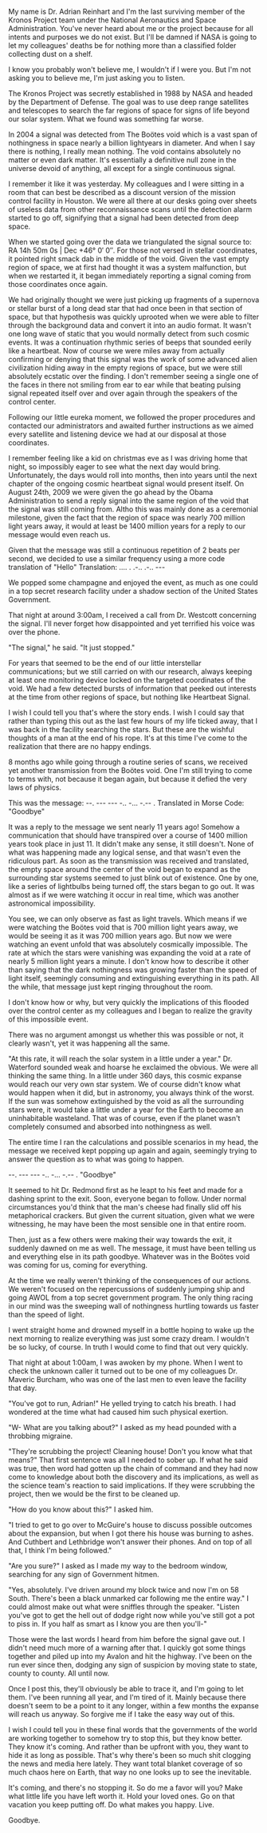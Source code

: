 My name is Dr. Adrian Reinhart and I'm the last surviving member of the Kronos Project team under the National Aeronautics and Space Administration. You've never heard about me or the project because for all intents and purposes we do not exist. But I'll be damned if NASA is going to let my colleagues' deaths be for nothing more than a classified folder collecting dust on a shelf. 

I know you probably won't believe me, I wouldn't if I were you. But I'm not asking you to believe me, I'm just asking you to listen. 

The Kronos Project was secretly established in 1988 by NASA and headed by the Department of Defense. The goal was to use deep range satellites and telescopes to search the far regions of space for signs of life beyond our solar system. What we found was something far worse. 

In 2004 a signal was detected from The Boötes void which is a vast span of nothingness in space nearly a billion lightyears in diameter. And when I say there is nothing, I really mean nothing. The void contains absolutely no matter or even dark matter. It's essentially a definitive null zone in the universe devoid of anything, all except for a single continuous signal. 

I remember it like it was yesterday. My colleagues and I were sitting in a room that can best be described as a discount version of the mission control facility in Houston. We were all there at our desks going over sheets of useless data from other reconnaissance scans until the detection alarm started to go off, signifying that a signal had been detected from deep space. 

When we started going over the data we triangulated the signal source to: RA 14h 50m 0s | Dec +46° 0′ 0″. For those not versed in stellar coordinates, it pointed right smack dab in the middle of the void. Given the vast empty region of space, we at first had thought it was a system malfunction, but when we restarted it, it began immediately reporting a signal coming from those coordinates once again. 

We had originally thought we were just picking up fragments of a supernova or stellar burst of a long dead star that had once been in that section of space, but that hypothesis was quickly uprooted when we were able to filter through the background data and convert it into an audio format. It wasn't one long wave of static that you would normally detect from such cosmic events. It was a continuation rhythmic series of beeps that sounded eerily like a heartbeat. Now of course we were miles away from actually confirming or denying that this signal was the work of some advanced alien civilization hiding away in the empty regions of space, but we were still absolutely ecstatic over the finding. I don't remember seeing a single one of the faces in there not smiling from ear to ear while that beating pulsing signal repeated itself over and over again through the speakers of the control center. 

Following our little eureka moment, we followed the proper procedures and contacted our administrators and awaited further instructions as we aimed every satellite and listening device we had at our disposal at those coordinates. 

I remember feeling like a kid on christmas eve as I was driving home that night, so impossibly eager to see what the next day would bring. Unfortunately, the days would roll into months, then into years until the next chapter of the ongoing cosmic heartbeat signal would present itself. On August 24th, 2009 we were given the go ahead by the Obama Administration to send a reply signal into the same region of the void that the signal was still coming from. Altho this was mainly done as a ceremonial milestone, given the fact that the region of space was nearly 700 million light years away, it would at least be 1400 million years for a reply to our message would even reach us. 

Given that the message was still a continuous repetition of 2 beats per second, we decided to use a similar frequency using a more code translation of "Hello"
Translation: .... . .-.. .-.. ---

We popped some champagne and enjoyed the event, as much as one could in a top secret research facility under a shadow section of the United States Government. 

That night at around 3:00am, I received a call from Dr. Westcott concerning the signal. I'll never forget how disappointed and yet terrified his voice was over the phone. 

"The signal," he said. "It just stopped."

For years that seemed to be the end of our little interstellar communications; but we still carried on with our research, always keeping at least one monitoring device locked on the targeted coordinates of the void. We had a few detected bursts of information that peeked out interests at the time from other regions of space, but nothing like Heartbeat Signal. 

I wish I could tell you that's where the story ends. I wish I could say that rather than typing this out as the last few hours of my life ticked away, that I was back in the facility searching the stars. But these are the wishful thoughts of a man at the end of his rope. It's at this time I've come to the realization that there are no happy endings.

8 months ago while going through a routine series of scans, we received yet another transmission from the Boötes void. One I'm still trying to come to terms with, not because it began again, but because it defied the very laws of physics. 

This was the message: --. --- --- -.. -... -.-- .
Translated in Morse Code: "Goodbye"

It was a reply to the message we sent nearly 11 years ago! Somehow a communication that should have transpired over a course of 1400 million years took place in just 11. It didn't make any sense, it still doesn't. None of what was happening made any logical sense, and that wasn't even the ridiculous part. As soon as the transmission was received and translated, the empty space around the center of the void began to expand as the surrounding star systems seemed to just blink out of existence. One by one, like a series of lightbulbs being turned off, the stars began to go out. It was almost as if we were watching it occur in real time, which was another astronomical impossibility. 

You see, we can only observe as fast as light travels. Which means if we were watching the Boötes void that is 700 million light years away, we would be seeing it as it was 700 million years ago. But now we were watching an event unfold that was absolutely cosmically impossible. The rate at which the stars were vanishing was expanding the void at a rate of nearly 5 million light years a minute. I don't know how to describe it other than saying that the dark nothingness was growing faster than the speed of light itself, seemingly consuming and extinguishing everything in its path. All the while, that message just kept ringing throughout the room. 

I don't know how or why, but very quickly the implications of this flooded over the control center as my colleagues and I began to realize the gravity of this impossible event. 

There was no argument amongst us whether this was possible or not, it clearly wasn't, yet it was happening all the same. 

"At this rate, it will reach the solar system in a little under a year." Dr. Waterford sounded weak and hoarse he exclaimed the obvious. We were all thinking the same thing. In a little under 360 days, this cosmic expanse would reach our very own star system. We of course didn't know what would happen when it did, but in astronomy, you always think of the worst. If the sun was somehow extinguished by the void as all the surrounding stars were, it would take a little under a year for the Earth to become an uninhabitable wasteland. That was of course, even if the planet wasn't completely consumed and absorbed into nothingness as well. 

The entire time I ran the calculations and possible scenarios in my head, the message we received kept popping up again and again, seemingly trying to answer the question as to what was going to happen.

--. --- --- -.. -... -.-- .
"Goodbye"

It seemed to hit Dr. Redmond first as he leapt to his feet and made for a dashing sprint to the exit. Soon, everyone began to follow. Under normal circumstances you'd think that the man's cheese had finally slid off his metaphorical crackers. But given the current situation, given what we were witnessing, he may have been the most sensible one in that entire room. 

Then, just as a few others were making their way towards the exit, it suddenly dawned on me as well. The message, it must have been telling us and everything else in its path goodbye. Whatever was in the Boötes void was coming for us, coming for everything. 

At the time we really weren't thinking of the consequences of our actions. We weren't focused on the repercussions of suddenly jumping ship and going AWOL from a top secret government program. The only thing racing in our mind was the sweeping wall of nothingness hurtling towards us faster than the speed of light. 

I went straight home and drowned myself in a bottle hoping to wake up the next morning to realize everything was just some crazy dream. I wouldn't be so lucky, of course. In truth I would come to find that out very quickly. 

That night at about 1:00am, I was awoken by my phone. When I went to check the unknown caller it turned out to be one of my colleagues Dr. Maveric Burcham, who was one of the last men to even leave the facility that day.

"You've got to run, Adrian!" He yelled trying to catch his breath. I had wondered at the time what had caused him such physical exertion. 

"W- What are you talking about?" I asked as my head pounded with a throbbing migraine. 

"They're scrubbing the project! Cleaning house! Don't you know what that means?" That first sentence was all I needed to sober up. If what he said was true, then word had gotten up the chain of command and they had now come to knowledge about both the discovery and its implications, as well as the science team's reaction to said implications. If they were scrubbing the project, then we would be the first to be cleaned up. 

"How do you know about this?" I asked him. 

"I tried to get to go over to McGuire's house to discuss possible outcomes about the expansion, but when I got there his house was burning to ashes. And Cuthbert and Lethbridge won't answer their phones. And on top of all that, I think I'm being followed."

"Are you sure?" I asked as I made my way to the bedroom window, searching for any sign of Government hitmen.

"Yes, absolutely. I've driven around my block twice and now I'm on 58 South. There's been a black unmarked car following me the entire way." I could almost make out what were sniffles through the speaker. "Listen you've got to get the hell out of dodge right now while you've still got a pot to piss in. If you half as smart as I know you are then you'll-"

Those were the last words I heard from him before the signal gave out. I didn't need much more of a warning after that. I quickly got some things together and piled up into my Avalon and hit the highway. I've been on the run ever since then, dodging any sign of suspicion by moving state to state, county to county. All until now. 

Once I post this, they'll obviously be able to trace it, and I'm going to let them. I've been running all year, and I'm tired of it. Mainly because there doesn't seem to be a point to it any longer, within a few months the expanse will reach us anyway. So forgive me if I take the easy way out of this. 

I wish I could tell you in these final words that the governments of the world are working together to somehow try to stop this, but they know better. They know it's coming. And rather than be upfront with you, they want to hide it as long as possible. That's why there's been so much shit clogging the news and media here lately. They want total blanket coverage of so much chaos here on Earth, that way no one looks up to see the inevitable. 

It's coming, and there's no stopping it. So do me a favor will you? Make what little life you have left worth it. Hold your loved ones. Go on that vacation you keep putting off. Do what makes you happy. Live.

Goodbye.